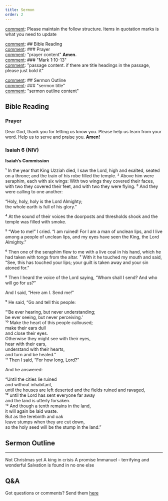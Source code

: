 ```yaml
---
title: Sermon 
order: 2
---
```


[comment]: Please maintain the follow structure. Items in quotation marks is what you need to update

[comment]: ## Bible Reading  
[comment]: ### Prayer  
[comment]: "prayer content"  **Amen.**  
[comment]:  ### "Mark 1:10-13"  
[comment]: "passage content. if there are title headings in the passage, please just bold it"  

[comment]: ## Sermon Outline  
[comment]: ### "sermon title"  
[comment]: "sermon outline content"  

[comment]: ------------------------------------------------------------------------------------
## Bible Reading
### Prayer
Dear God, thank you for letting us know you. Please help us learn from your word. Help us to serve and praise you. **Amen!**

### Isaiah 6 (NIV)

**Isaiah’s Commission**

¹ In the year that King Uzziah died, I saw the Lord, high and exalted, seated on a throne; and the train of his robe filled the temple. ² Above him were seraphim, each with six wings: With two wings they covered their faces, with two they covered their feet, and with two they were flying. ³ And they were calling to one another:  

“Holy, holy, holy is the Lord Almighty;  
the whole earth is full of his glory.”  

⁴ At the sound of their voices the doorposts and thresholds shook and the temple was filled with smoke.  

⁵ “Woe to me!” I cried. “I am ruined! For I am a man of unclean lips, and I live among a people of unclean lips, and my eyes have seen the King, the Lord Almighty.”  

⁶ Then one of the seraphim flew to me with a live coal in his hand, which he had taken with tongs from the altar. ⁷ With it he touched my mouth and said, “See, this has touched your lips; your guilt is taken away and your sin atoned for.”  

⁸ Then I heard the voice of the Lord saying, “Whom shall I send? And who will go for us?”  

And I said, “Here am I. Send me!”  

⁹ He said, “Go and tell this people:  

“‘Be ever hearing, but never understanding;  
be ever seeing, but never perceiving.’  
¹⁰ Make the heart of this people calloused;  
make their ears dull  
and close their eyes.   
Otherwise they might see with their eyes,  
hear with their ears,  
understand with their hearts,  
and turn and be healed.”  
¹¹ Then I said, “For how long, Lord?”  

And he answered:  

“Until the cities lie ruined  
and without inhabitant,  
until the houses are left deserted 
and the fields ruined and ravaged,  
¹² until the Lord has sent everyone far away  
and the land is utterly forsaken.  
¹³ And though a tenth remains in the land,  
it will again be laid waste.  
But as the terebinth and oak  
leave stumps when they are cut down,  
so the holy seed will be the stump in the land.”  

## Sermon Outline
** **
Not Christmas yet 
A king in crisis 
A promise 
Immanuel - terrifying and wonderful 
Salvation is found in no one else  


  
  
  

## Q&A
Got questions or comments? Send them [here](https://tinyurl.com/SGHACQuestionsAnswers)
